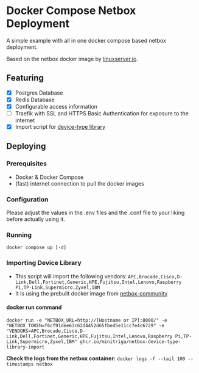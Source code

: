 # Docker Compose Netbox Deployment
A simple example with all in one docker compose based netbox deployment.

Based on the netbox docker image by [linuxserver.io](https://github.com/linuxserver/docker-netbox).

## Featuring
- [x] Postgres Database
- [x] Redis Database
- [x] Configurable access information
- [ ] Traefik with SSL and HTTPS Basic Authentication for exposure to the internet
- [x] Import script for [device-type library](https://github.com/netbox-community/devicetype-library/tree/master)

## Deploying

### Prerequisites
- Docker & Docker Compose
- (fast) internet connection to pull the docker images

### Configuration
Please adjust the values in the .env files and the .conf file to your liking before actually using it.

### Running

`docker compose up [-d]`

### Importing Device Library
- This script will import the following vendors: `APC,Brocade,Cisco,D-Link,Dell,Fortinet,Generic,HPE,Fujitsu,Intel,Lenovo,Raspberry Pi,TP-Link,Supermicro,Zyxel,IBM`
- It is using the prebuilt docker image from [netbox-community](https://github.com/netbox-community/Device-Type-Library-Import)

#### docker run command
`docker run -e "NETBOX_URL=http://[Hostname or IP]:8000/" -e "NETBOX_TOKEN=f6cf91dee63c62d4452d65fbed5e11cc7e4c6729" -e "VENDORS=APC,Brocade,Cisco,D-Link,Dell,Fortinet,Generic,HPE,Fujitsu,Intel,Lenovo,Raspberry Pi,TP-Link,Supermicro,Zyxel,IBM" ghcr.io/minitriga/netbox-device-type-library-import`

**Check the logs from the netbox container:**
`docker logs -f --tail 100 --timestamps netbox`

